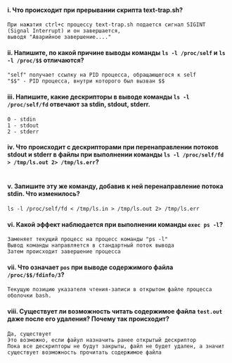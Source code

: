 #### i. Что происходит при прерывании скрипта text-trap.sh? 
```
При нажатия ctrl+c процессу text-trap.sh подается сигнал SIGINT (Signal Interrupt) и он завершается, 
выводя "Аварийное завершение...."
```
#### ii. Напишите, по какой причине выводы команды ```ls -l /proc/self``` и ```ls -l /proc/$$``` отличаются?
```
"self" получает ссылку на PID процесса, обращающегося к self
"$$" - PID процесса, внутри которого был вызван $$
```
#### iii. Напишите, какие дескрипторы в выводе команды ```ls -l /proc/self/fd``` отвечают за stdin, stdout, stderr.
```
0 - stdin
1 - stdout
2 - stderr
```
#### iv. Что происходит с дескрипторами при перенаправлении потоков stdout и stderr в файлы при выполнении команды ```ls -l /proc/self/fd > /tmp/ls.out 2> /tmp/ls.err```?
```

```
#### v. Запишите эту же команду, добавив к ней перенаправление потока stdin. Что изменилось?
```
ls -l /proc/self/fd < /tmp/ls.in > /tmp/ls.out 2> /tmp/ls.err
```
#### vi. Какой эффект наблюдается при выполнении команды `exec ps -l`?
```
Заменяет текущий процесс на процесс команды "ps -l"
Вывод команды направляется в стандартный поток вывода
Затем происходит завершение процесса
```
#### vii. Что означает `pos` при выводе содержимого файла `/proc/$$/fdinfo/3`?
```
Текущую позицию указателя чтения-записи в открытом файле процесса оболочки bash.
```
#### viii. Существует ли возможность читать содержимое файла `test.out` даже после его удаления? Почему так происходит?
```
Да, существует
Это возможно, если файул назначить ранее открытый дескриптор
Пока все дескрипторы не будут закрыты, файл не будет удален, а значит существует возможность прочитать содержимое файла
```
